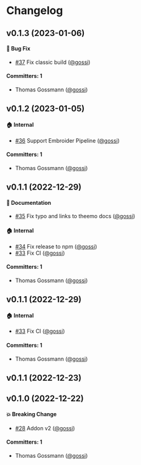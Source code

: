 # Changelog





## v0.1.3 (2023-01-06)

#### :bug: Bug Fix
* [#37](https://github.com/theemo-tokens/ember-theemo/pull/37) Fix classic build ([@gossi](https://github.com/gossi))

#### Committers: 1
- Thomas Gossmann ([@gossi](https://github.com/gossi))

## v0.1.2 (2023-01-05)

#### :house: Internal
* [#36](https://github.com/theemo-tokens/ember-theemo/pull/36) Support Embroider Pipeline ([@gossi](https://github.com/gossi))

#### Committers: 1
- Thomas Gossmann ([@gossi](https://github.com/gossi))

## v0.1.1 (2022-12-29)

#### :memo: Documentation
* [#35](https://github.com/theemo-tokens/ember-theemo/pull/35) Fix typo and links to theemo docs ([@gossi](https://github.com/gossi))

#### :house: Internal
* [#34](https://github.com/theemo-tokens/ember-theemo/pull/34) Fix release to npm ([@gossi](https://github.com/gossi))
* [#33](https://github.com/theemo-tokens/ember-theemo/pull/33) Fix CI ([@gossi](https://github.com/gossi))

#### Committers: 1
- Thomas Gossmann ([@gossi](https://github.com/gossi))

## v0.1.1 (2022-12-29)

#### :house: Internal
* [#33](https://github.com/theemo-tokens/ember-theemo/pull/33) Fix CI ([@gossi](https://github.com/gossi))

#### Committers: 1
- Thomas Gossmann ([@gossi](https://github.com/gossi))

## v0.1.1 (2022-12-23)

## v0.1.0 (2022-12-22)

#### :boom: Breaking Change

* [#28](https://github.com/theemo-tokens/ember-theemo/pull/28) Addon v2 ([@gossi](https://github.com/gossi))

#### Committers: 1

- Thomas Gossmann ([@gossi](https://github.com/gossi))
